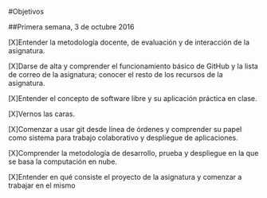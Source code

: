 #Objetivos

##Primera semana, 3 de octubre 2016

[X]Entender la metodología docente, de evaluación y de interacción de la asignatura.

[X]Darse de alta y comprender el funcionamiento básico de GitHub y la lista de correo de la asignatura; conocer el resto de los recursos de la asignatura.

[X]Entender el concepto de software libre y su aplicación práctica en clase.

[X]Vernos las caras.

[X]Comenzar a usar git desde línea de órdenes y comprender su papel como sistema para trabajo colaborativo y despliegue de aplicaciones.

[X]Comprender la metodología de desarrollo, prueba y despliegue en la que se basa la computación en nube.

[X]Entender en qué consiste el proyecto de la asignatura y comenzar a trabajar en el mismo
